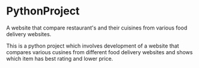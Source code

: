 # PythonProject
A website that compare restaurant's and their cuisines from various food delivery websites.

This is a python project which involves development of a website that compares various cusines from 
different food delivery websites and shows which item has best rating and lower price.
